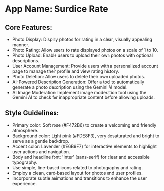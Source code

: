 # **App Name**: Surdice Rate

## Core Features:

- Photo Display: Display photos for rating in a clear, visually appealing manner.
- Photo Rating: Allow users to rate displayed photos on a scale of 1 to 10.
- Photo Upload: Enable users to upload their own photos with optional descriptions.
- User Account Management: Provide users with a personalized account page to manage their profile and view rating history.
- Photo Deletion: Allow users to delete their own uploaded photos.
- AI-Powered Description Generation: Offer a tool to automatically generate a photo description using the Gemini AI model.
- AI Image Moderation: Implement image moderation tool using the Gemini AI to check for inappropriate content before allowing uploads.

## Style Guidelines:

- Primary color: Soft rose (#F472B6) to create a welcoming and friendly atmosphere.
- Background color: Light pink (#FDE8F3), very desaturated and bright to serve as a gentle backdrop.
- Accent color: Lavender (#E6B9F7) for interactive elements to highlight user actions and navigation.
- Body and headline font: 'Inter' (sans-serif) for clear and accessible typography.
- Use simple, line-based icons related to photography and rating.
- Employ a clean, card-based layout for photos and user profiles.
- Incorporate subtle animations and transitions to enhance the user experience.